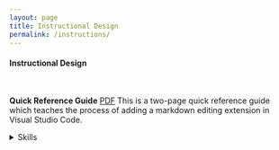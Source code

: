 ```yaml
---
layout: page
title: Instructional Design
permalink: /instructions/
---
```


#### Instructional Design
 <br>

**Quick Reference Guide**
[PDF][qrg]
This is a two-page quick reference guide which teaches the process of adding a markdown editing extension in Visual Studio Code. 
<details>
<summary>Skills</summary>
<li>Instructional writing</li>
<li>Document design</li>
<li>Structured writing</li>
<li>Illustrations</li>
<li>Technical Editing</li>
<li>Microsoft Word</li>
</details>
<br>

[qrg]: /files/SMcNeelyQuickRefGuide.pdf

